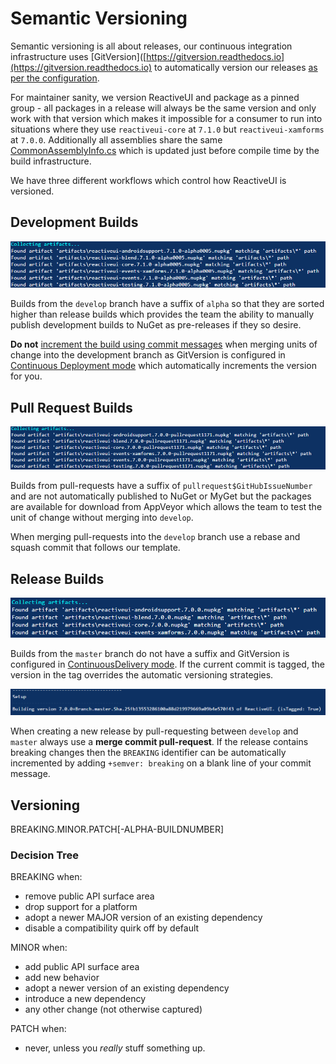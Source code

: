 # Semantic Versioning

Semantic versioning is all about releases, our continuous integration infrastructure uses [GitVersion]([https://gitversion.readthedocs.io](https://gitversion.readthedocs.io) to automatically version our releases [as per the configuration](https://github.com/reactiveui/ReactiveUI/blob/develop/GitVersion.yml).

For maintainer sanity, we version ReactiveUI and package as a pinned group - all packages in a release will always be the same version and only work with that version which makes it impossible for a consumer to run into situations where they use `reactiveui-core` at `7.1.0` but `reactiveui-xamforms` at `7.0.0`. Additionally all assemblies share the same [CommonAssemblyInfo.cs](https://github.com/reactiveui/ReactiveUI/blob/develop/src/CommonAssemblyInfo.cs) which is updated just before compile time by the build infrastructure.

We have three different workflows which control how ReactiveUI is versioned.

## Development Builds

![Development suffix](/images/contributing/semver-develop.png)

Builds from the `develop` branch have a suffix of `alpha` so that they are sorted higher than release builds which provides the team the ability to manually publish development builds to NuGet as pre-releases if they so desire.

**Do not** [increment the build using commit messages](https://gitversion.readthedocs.io/en/latest/more-info/version-increments/) when merging units of change into the development branch as GitVersion is configured in [Continuous Deployment mode](https://gitversion.readthedocs.io/en/latest/reference/continuous-deployment/) which automatically increments the version for you.

## Pull Request Builds

![Pull-request suffix](/images/contributing/semver-pull-request-into-develop.png)

Builds from pull-requests have a suffix of `pullrequest$GitHubIssueNumber` and are not automatically published to NuGet or MyGet but the packages are available for download from AppVeyor which allows the team to test the unit of change without merging into `develop`.

When merging pull-requests into the `develop` branch use a rebase and squash commit that follows our template.

## Release Builds

![Release has no suffix](/images/contributing/semver-master.png)

Builds from the `master` branch do not have a suffix and GitVersion is configured in [ContinuousDelivery mode](https://gitversion.readthedocs.io/en/latest/reference/continuous-delivery). If the current commit is tagged, the version in the tag overrides the automatic versioning strategies.

![Building a tagged release](/images/contributing/building-a-tagged-release.png)

When creating a new release by pull-requesting between `develop` and `master` always use a **merge commit pull-request**. If the release contains breaking changes then the `BREAKING` identifier can be automatically incremented by adding `+semver: breaking` on a blank line of your commit message.

## Versioning

BREAKING.MINOR.PATCH\[-ALPHA-BUILDNUMBER\]

### Decision Tree

BREAKING when:

* remove public API surface area
* drop support for a platform
* adopt a newer MAJOR version of an existing dependency 
* disable a compatibility quirk off by default

MINOR when:

* add public API surface area 
* add new behavior
* adopt a newer version of an existing dependency
* introduce a new dependency 
* any other change \(not otherwise captured\)

PATCH when:

* never, unless you _really_ stuff something up.



